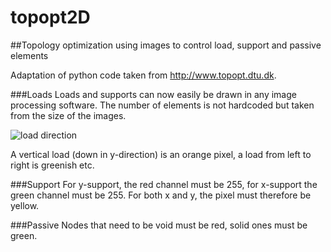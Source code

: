 # topopt2D
##Topology optimization using images to control load, support and passive elements

Adaptation of python code taken from http://www.topopt.dtu.dk.

###Loads
Loads and supports can now easily be drawn in any image processing software. The number of elements is not hardcoded but taken from the size of the images.

![load direction](https://github.com/worbit/topopt2D/blob/master/map.png)

A vertical load (down in y-direction) is an orange pixel, a load from left to right is greenish etc.

###Support
For y-support, the red channel must be 255, for x-support the green channel must be 255. For both x and y, the pixel must therefore be yellow.

###Passive
Nodes that need to be void must be red, solid ones must be green.
